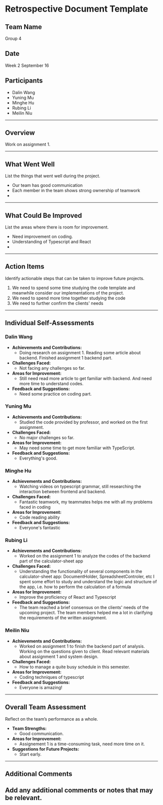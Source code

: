 # Retrospective Document Template

## Team Name
Group 4

## Date
Week 2 September 16

## Participants
- Dalin Wang
- Yuning Mu
- Minghe Hu
- Rubing Li
- Meilin Niu

---

## Overview
Work on assignment 1.

---

## What Went Well
List the things that went well during the project.
- Our team has good communication 
- Each member in the team shows strong ownership of teamwork
-

---

## What Could Be Improved
List the areas where there is room for improvement.
- Need improvement on coding.
- Understanding of Typescript and React
-

---

## Action Items
Identify actionable steps that can be taken to improve future projects.
1. We need to spend some time studying the code template and meanwhile consider our implementations of the project.
2. We need to spend more time together studying the code
3. We need to further confirm the clients' needs

---

## Individual Self-Assessments
### Dalin Wang
- **Achievements and Contributions:**
  - Doing research on assignment 1. Reading some article about backend. Finished assignment 1 backend part.
- **Challenges Faced:**
  - Not facing any challenges so far.
- **Areas for Improvement:**
  - Still need read more article to get familiar with backend. And need more time to understand codes.
- **Feedback and Suggestions:**
  - Need some practice on coding part.

### Yuning Mu
- **Achievements and Contributions:**
  - Studied the code provided by professor, and worked on the first assignment.
- **Challenges Faced:**
  - No major challenges so far.
- **Areas for Improvement:**
  -  May need some time to get more familiar with TypeScript.
- **Feedback and Suggestions:**
  - Everything's good.

### Minghe Hu
- **Achievements and Contributions:**
  - Watching videos on typescript grammar, still researching the interaction between frontend and backend.
- **Challenges Faced:**
  - Fantastic teamwork, my teammates helps me with all my problems faced in coding
- **Areas for Improvement:**
  - Code reading ability
- **Feedback and Suggestions:**
  - Everyone's fantastic

### Rubing Li
- **Achievements and Contributions:**
  - Worked on the assignment 1 to analyze the codes of the backend part of the calculator-sheet app 
- **Challenges Faced:**
  - Understanding the functionality of several components in the calculator-sheet app: DocumentHolder, SpreadsheetControler, etc
    I spent some effort to study and understand the logic and structure of the app, i.e. how to perform the calculation of a formula
- **Areas for Improvement:**
  - Improve the proficiency of React and Typescript
- **Feedback and Suggestions:**
  - The team reached a brief consensus on the clients' needs of the upcoming project. The team members helped me a lot in clarifying the requirements of the written assignment. 
  
### Meilin Niu
- **Achievements and Contributions:**
  - Worked on assignment 1 to finish the backend part of analysis. Working on the questions given to client. Read relevant materials about assignment 1 and system design.
- **Challenges Faced:**
  - How to manage a quite busy schedule in this semester.
- **Areas for Improvement:**
  - Coding techniques of typescript
- **Feedback and Suggestions:**
  - Everyone is amazing!

---

## Overall Team Assessment
Reflect on the team’s performance as a whole.
- **Team Strengths:**
  - Good communication.
- **Areas for Improvement:**
  - Assignement 1 is a time-consuming task, need more time on it.
- **Suggestions for Future Projects:**
  - Start early.

---

## Additional Comments
Add any additional comments or notes that may be relevant.
-
